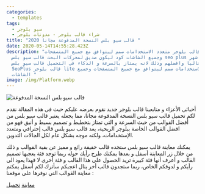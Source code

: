 ```yaml
---
categories:
  - templates
tags:
  - سيو بلوجر
  - شراء قالب بلوجر - مدونات بلوجر
title: "قالب سيو بلس النسخة المدفوعة مجانا 2020 "
date: 2020-05-14T14:55:28.423Z
description: "سيو بلس قالب بلوجر متعدد الاستخدامات صمم ليتوافق مع جميع المتصفحات
  وجميع الشاشات كود ليكون صديق لمحركات البحث قالب سيو بلس seo plus هو من اشهر
  القوالب حاليا وافضلهم وذلك لانه يمتاز بالسرعة و الذكاء في التحميل قالب سيو بلس
  SeoPlus قالب بلوجر lite متعدد الاستخدامات صمم ليتوافق مع جميع المتصفحات وجميع
  الشاشات "
image: /img/Platform.webp
---
```

  
<img src="https://www.traidnt.net/vb/images/imgcache/2020/05/852-23687859-1.jpg"
     alt="قالب سيو بلس النسخة المدفوعة " />  

أحبائي الأعزاء و متابعينا قالب بلوجر جديد نقوم بعرضه عليكم حيث في هذه المقالة نقدم لكم تحميل قالب سيو بلس النسخة المدفوعة مجانا، مما يجعله يعتبر قالب سيو بلس من أفضل القوالب من حيث السرعة و التي تمتاز بتخطيط و تصميم بسيط و أنيق فهو من افضل القوالب الخاصة ببلوجر الربحية، يعد قالب سيو بلس قالب إحترافي ومتعدد الإستخدامات، ولكنه موجه بشكل عام لكل الجالات التدوين.

يمكنك معاينة قالب سيو بلس ستجده قالب حقيقة رائع و مميز عن بقية القوالب و ذلك من خلال زر المعاينة أسفل و بعدها يمكنك طرح رأيك حوله ربما توجد فئة يعجبها تصميم القالب و أعرف أنها فئة كبيرة تريد الحصول على هذا القالب و فئة أخرى لا فهذا يعود الى رأيكم و لدوقكم الخاص، ربما ستجدون قالب أخر ينال اعجبكم سأترك لكم أسفل يمكنم معاينة القوالب التي نوفرها على موقعنا :

[معاينة](https://mag-plus-template.blogspot.com/) [تحميل](https://bit.ly/3fGLjhw)